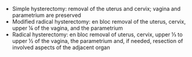 - Simple hysterectomy: removal of the uterus and cervix; vagina and parametrium are preserved
- Modified radical hysterectomy: en bloc removal of the uterus, cervix, upper ¼ of the vagina, and the parametrium
- Radical hysterectomy: en bloc removal of uterus, cervix, upper ⅓ to upper ½ of the vagina, the parametrium and, if needed, resection of involved aspects of the adjacent organ